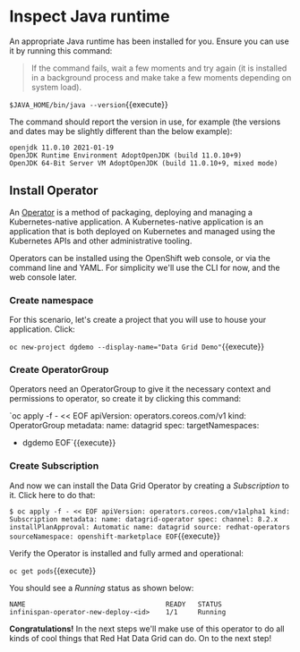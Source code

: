 # Inspect Java runtime

An appropriate Java runtime has been installed for you. Ensure you can use it by running this command:

> If the command fails, wait a few moments and try again (it is installed in a background process and make take a few moments depending on system load).

`$JAVA_HOME/bin/java --version`{{execute}}

The command should report the version in use, for example (the versions and dates may be slightly different than the below example):

```console
openjdk 11.0.10 2021-01-19
OpenJDK Runtime Environment AdoptOpenJDK (build 11.0.10+9)
OpenJDK 64-Bit Server VM AdoptOpenJDK (build 11.0.10+9, mixed mode)
```

## Install Operator

An [Operator](https://www.openshift.com/learn/topics/operators) is a method of packaging, deploying and managing a Kubernetes-native application. A Kubernetes-native application is an application that is both deployed on Kubernetes and managed using the Kubernetes APIs and other administrative tooling.

Operators can be installed using the OpenShift web console, or via the command line and YAML. For simplicity we'll use the CLI for now, and the web console later.

### Create namespace

For this scenario, let's create a project that you will use to house your application. Click:

`oc new-project dgdemo --display-name="Data Grid Demo"`{{execute}}

### Create OperatorGroup

Operators need an OperatorGroup to give it the necessary context and permissions to operator, so create it by clicking this command:

`oc apply -f - << EOF
apiVersion: operators.coreos.com/v1
kind: OperatorGroup
metadata:
 name: datagrid
spec:
 targetNamespaces:
 - dgdemo
EOF`{{execute}}

### Create Subscription

And now we can install the Data Grid Operator by creating a _Subscription_ to it. Click here to do that:

`$ oc apply -f - << EOF
apiVersion: operators.coreos.com/v1alpha1
kind: Subscription
metadata:
 name: datagrid-operator
spec:
 channel: 8.2.x
 installPlanApproval: Automatic
 name: datagrid
 source: redhat-operators
 sourceNamespace: openshift-marketplace
EOF`{{execute}}

Verify the Operator is installed and fully armed and operational:

`oc get pods`{{execute}}

You should see a _Running_ status as shown below:

```console
NAME                                   READY   STATUS
infinispan-operator-new-deploy-<id>    1/1     Running
```

**Congratulations!** In the next steps we'll make use of this operator to do all kinds of cool things that Red Hat Data Grid can do. On to the next step!
